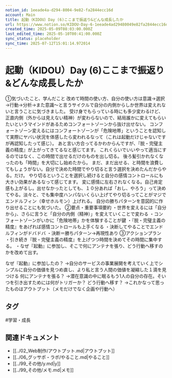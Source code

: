 ```yaml
---
notion_id: 1eeade4a-d294-8004-9e82-fa2844ecc16d
account: Main
title: 起動（KIDOU）Day (6)ここまで振返り&どんな成長したか
url: https://www.notion.so/KIDOU-Day-6-1eeade4ad29480049e82fa2844ecc16d
created_time: 2025-05-09T08:03:00.000Z
last_edited_time: 2025-05-10T00:41:00.000Z
sync_status: placeholder
sync_time: 2025-07-12T15:01:14.972014
---
```

# 起動（KIDOU）Day (6)ここまで振返り&どんな成長したか

①気づいたこと、学んだこと
改めて時間の使い方、自分の使い方は意識→選択→行動→分析→また意識〜と言うサイクルで自分の内側からしか世界は変えれないと言うことに気づきました。
受け身でもらっている時にも多少変わるけど、正直内側（外からは見えない精神）が変わらないので、結局誰かに変えてもらいたいというマインドがあるためコンフォートゾーンから抜け出せない。
コンフォートゾーン変えるにはコンフォートゾーンが「危険地帯」ということを認知して実際にヤバい状況を体感したら変われるなって（これは起動だけじゃないですが再認知したって感じ）。
あと言い方合ってるかわからんですが、『脱・完璧主義の精度』が上がってきてるなと感じてます。
これくらいでいいやって適当にするのではなく、この時間で出せるだけのものを出し切る。
後ろ髪引かれなくなったのも「時間」を大切にし始めたから。
まだ、まだ出せる、と時間を浪費してもしょうがない。自分で決めた時間でやり切ると言う選択を決めたんだからやる。だけ。
やり切るということを選択し続けると自分の感情コントロールにも大きい効果があるなって感じてます。
変に感情に左右されなくなる。自己肯定感も上がるし。出せなかったとしても、１０分あれば「おし、やろう」って決めてやる。淡々と、でも集中度ハンパないくらい上げてやり切るってことがマジでエンドルフィン（幸せホルモン）上げれる。
自分の勝ちパターンを意図的に作り出せることにも気づいた。
②要点・重要事項要約
・世界を変えるには「自分から」、さらに言うと「自分の内側（精神）」を変えていくことで変わる
・コンフォートゾーンがいかに「危険地帯」かを体験することが鍵
・『脱・完璧主義の精度』をあげれば感情コントロールも上手くなる
・決断してやることでエンドルフィンがドバドバ
・決断＝勝ちパターン→再現性あり
③アクションプラン
・引き続き『脱・完璧主義の精度』を上げつつ時間を決めてその時間に集中する。
・なぜ『起動』に参加し、そこで何にアンテナを張り、どう行動へ移すのかを改めて出す。

なぜ『起動』に参加したの？
→自分のサービスの事業展開を考えていく上でシンプルに自分の価値を見つめ直し、より私と言う人間の価値を凝縮した１滴を見つける
何にアンテナを張る？
→潜在意識の中に眠るもう1人の自分の存在。そいつを引き出すためには何がトリガーか？
どう行動へ移す？
→これかなって思ったものはアウトプット（メモだけでなく企画や行動へ）

## タグ

#学習・成長 

## 関連ドキュメント

- [[../02_Web制作/アウトプット.md|アウトプット]]
- [[../06_グッサポ・ラボ/やること.md|やること]]
- [[../99_その他/y.md|y]]
- [[../99_その他/メモ.md|メモ]]
